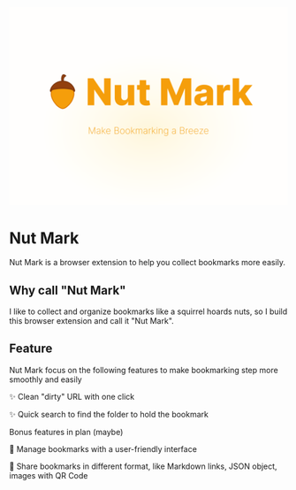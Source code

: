 ![Nut Mark](./public/nut-mark-cover.png)

# Nut Mark
Nut Mark is a browser extension to help you collect bookmarks more easily.

## Why call "Nut Mark"
I like to collect and organize bookmarks like a squirrel hoards nuts, so I build this browser extension and call it "Nut Mark".

## Feature

Nut Mark focus on the following features to make bookmarking step more smoothly and easily

:sparkles: Clean "dirty" URL with one click

:sparkles: Quick search to find the folder to hold the bookmark

Bonus features in plan (maybe)

:balloon: Manage bookmarks with a user-friendly interface

:balloon: Share bookmarks in different format, like Markdown links, JSON object, images with QR Code